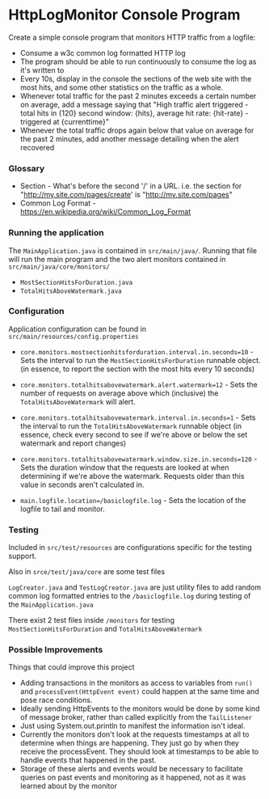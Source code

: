 # HttpLogMonitor Console Program

Create a simple console program that monitors HTTP traffic from a logfile:

* Consume a w3c common log formatted HTTP log 
* The program should be able to run continuously to consume the log as it's written to
* Every 10s, display in the console the sections of the web site with the most hits, and some other statistics on the traffic as a whole.
* Whenever total traffic for the past 2 minutes exceeds a certain number on average, add a message saying that "High traffic alert triggered - total hits in {120} second window: {hits}, average hit rate: {hit-rate} - triggered at {currenttime}"
* Whenever the total traffic drops again below that value on average for the past 2 minutes, add another message detailing when the alert recovered

### Glossary
* Section - What's before the second '/' in a URL. i.e. the section for "http://my.site.com/pages/create' is "http://my.site.com/pages"
* Common Log Format - https://en.wikipedia.org/wiki/Common_Log_Format

### Running the application
The `MainApplication.java` is contained in `src/main/java/`. Running that file will run the main program and the two alert monitors contained in `src/main/java/core/monitors/`
* `MostSectionHitsForDuration.java`
* `TotalHitsAboveWatermark.java`

### Configuration
Application configuration can be found in `src/main/resources/config.properties`

* `core.monitors.mostsectionhitsforduration.interval.in.seconds=10` - Sets the interval to run the `MostSectionHitsForDuration` runnable object. (in essence, to report the section with the most hits every 10 seconds)

* `core.monitors.totalhitsabovewatermark.alert.watermark=12` - Sets the number of requests on average above which (inclusive) the `TotalHitsAboveWatermark` will alert.
* `core.monitors.totalhitsabovewatermark.interval.in.seconds=1` - Sets the interval to run the `TotalHitsAboveWatermark` runnable object (in essence, check every second to see if we're above or below the set watermark and report changes)
* `core.monitors.totalhitsabovewatermark.window.size.in.seconds=120` - Sets the duration window that the requests are looked at when determining if we're above the watermark. Requests older than this value in seconds aren't calculated in.

* `main.logfile.location=/basiclogfile.log` - Sets the location of the logfile to tail and monitor.

### Testing
Included in `src/test/resources` are configurations specific for the testing support. 

Also in `srce/test/java/core` are some test files

`LogCreator.java` and `TestLogCreator.java` are just utility files to add random common log formatted entries to the `/basiclogfile.log` during testing of the `MainApplication.java`

There exist 2 test files inside `/monitors` for testing `MostSectionHitsForDuration` and `TotalHitsAboveWatermark`

### Possible Improvements

Things that could improve this project
* Adding transactions in the monitors as access to variables from `run()` and `processEvent(HttpEvent event)` could happen at the same time and pose race conditions.
* Ideally sending HttpEvents to the monitors would be done by some kind of message broker, rather than called explicitly from the `TailListener`
* Just using System.out.println to manifest the information isn't ideal.
* Currently the monitors don't look at the requests timestamps at all to determine when things are happening. They just go by when they receive the processEvent. They should look at timestamps to be able to handle events that happened in the past.
* Storage of these alerts and events would be necessary to facilitate queries on past events and monitoring as it happened, not as it was learned about by the monitor
